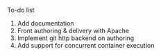 To-do list
1. Add documentation
2. Front authoring & delivery with Apache
3. Implement git http backend on authoring
4. Add support for concurrent container execution